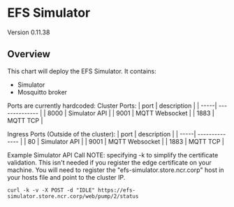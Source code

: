 # EFS Simulator
Version 0.11.38

## Overview
This chart will deploy the EFS Simulator.
It contains:
* Simulator
* Mosquitto broker

Ports are currently hardcoded:
Cluster Ports:
| port | description    |
| -----| -------------- |
| 8000 | Simulator API  |
| 9001 | MQTT Websocket |
| 1883 | MQTT TCP       |

Ingress Ports (Outside of the cluster):
| port | description    |
| -----| -------------- |
| 80   | Simulator API  |
| 9001 | MQTT Websocket |
| 1883 | MQTT TCP       |

Example Simulator API Call
NOTE:  specifying -k to simplify the certificate validation.  This isn't needed if you register the edge certificate on your machine.
You will need to register the "efs-simulator.store.ncr.corp" host in your hosts file and point to the cluster IP.

```
curl -k -v -X POST -d "IDLE" https://efs-simulator.store.ncr.corp/web/pump/2/status
```
